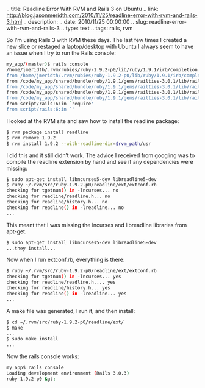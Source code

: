 .. title: Readline Error With RVM and Rails 3 on Ubuntu
.. link: http://blog.jasonmeridth.com/2010/11/25/readline-error-with-rvm-and-rails-3.html 
.. description: 
.. date: 2010/11/25 00:00:00
.. slug: readline-error-with-rvm-and-rails-3 
.. type: text
.. tags: rails, rvm 

So I’m using Rails 3 with RVM these days. The last few times I created a new slice or restaged a laptop/desktop with Ubuntu I always seem to have an issue when I try to run the Rails console:

```bash
my_app/(master)$ rails console
/home/jmeridth/.rvm/rubies/ruby-1.9.2-p0/lib/ruby/1.9.1/irb/completion.rb:9:in `require': no such file to load -- readline (LoadError)
from /home/jmeridth/.rvm/rubies/ruby-1.9.2-p0/lib/ruby/1.9.1/irb/completion.rb:9:in `'
from /code/my_app/shared/bundle/ruby/1.9.1/gems/railties-3.0.1/lib/rails/commands/console.rb:3:in `require'
from /code/my_app/shared/bundle/ruby/1.9.1/gems/railties-3.0.1/lib/rails/commands/console.rb:3:in `'
from /code/my_app/shared/bundle/ruby/1.9.1/gems/railties-3.0.1/lib/rails/commands.rb:20:in `require'
from /code/my_app/shared/bundle/ruby/1.9.1/gems/railties-3.0.1/lib/rails/commands.rb:20:in `'
from script/rails:6:in `require'
from script/rails:6:in `'
```

I looked at the RVM site and saw how to install the readline package:

```bash
$ rvm package install readline
$ rvm remove 1.9.2
$ rvm install 1.9.2 --with-readline-dir=$rvm_path/usr
```

I did this and it still didn’t work. The advice I received from googling was to compile the readline extension by hand and see if any dependencies were missing:

```bash
$ sudo apt-get install libncurses5-dev libreadline5-dev
$ ruby ~/.rvm/src/ruby-1.9.2-p0/readline/ext/extconf.rb
checking for tgetnum() in -lncurses... no
checking for readline/readline.h... no
checking for readline/history.h... no
checking for readline() in -lreadline... no
...
```

This meant that I was missing the lncurses and libreadline libraries from apt-get.

```bash
$ sudo apt-get install libncurses5-dev libreadline5-dev
...they install...
```

Now when I run extconf.rb, everything is there:

```bash
$ ruby ~/.rvm/src/ruby-1.9.2-p0/readline/ext/extconf.rb
checking for tgetnum() in -lncurses... yes
checking for readline/readline.h.... yes
checking for readline/history.h... yes
checking for readline() in -lreadline... yes
...
```

A make file was generated, I run it, and then install:

```bash
$ cd ~/.rvm/src/ruby-1.9.2-p0/readline/ext/
$ make
...
$ sudo make install
...
```

Now the rails console works:

```bash
my_app$ rails console
Loading development environment (Rails 3.0.3)
ruby-1.9.2-p0 &gt;
```
